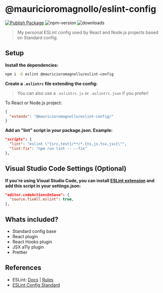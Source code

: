 # @mauricioromagnollo/eslint-config

[![Publish Package][ci-image]][ci-url] ![npm-version] ![downloads]

> My personal ESLint config used by React and Node.js projects based on Standard config.

## **Setup**

**Install the dependencies:**

```bash
npm i -D eslint @mauricioromagnollo/eslint-config
```

**Create a `.eslintrc` file extending the config:**

> You can also use a `.eslintrc.js` or `.eslintrc.json` if you prefer!

To React or Node.js project:

```json
{
  "extends": "@mauricioromagnollo/eslint-config/"
}
```

**Add an "lint" script in your package.json. Example:**

```json
"scripts": {
  "lint": "eslint \"{src,test}/**/*.{ts,js,tsx,jsx}\"",
  "lint:fix": "npm run lint -- --fix"
},
```

## **Visual Studio Code Settings (Optional)**

**If you're using Visual Studio Code, you can install [ESLint extension](https://marketplace.visualstudio.com/items?itemName=dbaeumer.vscode-eslint) and add this script in your settings.json:**

```json
"editor.codeActionsOnSave": {
  "source.fixAll.eslint": true,
},
```

## **Whats included?**

- Standard config base
- React plugin
- React Hooks plugin
- JSX a11y plugin
- Prettier

## **References**

- ESLint: [Docs](https://eslint.org/docs/latest/) | [Rules](https://eslint.org/docs/latest/rules/)
- [ESLint Config Standard](https://github.com/standard/eslint-config-standard)

<!-- BADGES -->

[ci-image]: https://github.com/mauricioromagnollo/eslint-config/actions/workflows/publish.yml/badge.svg?branch=master
[ci-url]: https://github.com/mauricioromagnollo/eslint-config/actions/workflows/publish.yml
[npm-version]: https://img.shields.io/npm/v/@mauricioromagnollo/eslint-config
[downloads]: https://img.shields.io/npm/dt/@mauricioromagnollo/eslint-config
